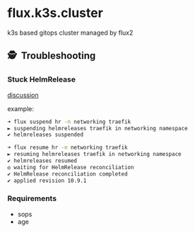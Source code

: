 # flux.k3s.cluster

k3s based gitops cluster managed by flux2

## :detective:&nbsp; Troubleshooting

### Stuck HelmRelease

[discussion](https://github.com/fluxcd/flux2/issues/1878)

example:

```bash
➜ flux suspend hr -n networking traefik
► suspending helmreleases traefik in networking namespace
✔ helmreleases suspended
```

```bash
➜ flux resume hr -n networking traefik
► resuming helmreleases traefik in networking namespace
✔ helmreleases resumed
◎ waiting for HelmRelease reconciliation
✔ HelmRelease reconciliation completed
✔ applied revision 10.9.1
```

### Requirements

- sops
- age
